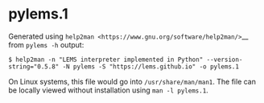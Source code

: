 # pylems.1


Generated using `help2man <https://www.gnu.org/software/help2man/>`__ from `pylems -h` output:

```
$ help2man -n "LEMS interpreter implemented in Python" --version-string="0.5.8" -N pylems -S "https://lems.github.io" -o pylems.1
```

On Linux systems, this file would go into `/usr/share/man/man1`.
The file can be locally viewed without installation using `man -l pylems.1`.
